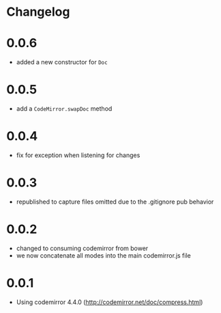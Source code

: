 # Changelog

# 0.0.6
- added a new constructor for `Doc`

# 0.0.5
- add a `CodeMirror.swapDoc` method

# 0.0.4
- fix for exception when listening for changes

# 0.0.3
- republished to capture files omitted due to the .gitignore pub behavior

# 0.0.2
- changed to consuming codemirror from bower
- we now concatenate all modes into the main codemirror.js file

# 0.0.1
- Using codemirror 4.4.0 (http://codemirror.net/doc/compress.html)
